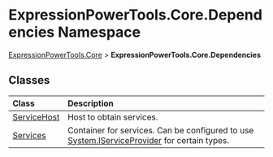 ﻿# ExpressionPowerTools.Core.Dependencies Namespace

[ExpressionPowerTools.Core](ExpressionPowerTools.Core.a.md) > **ExpressionPowerTools.Core.Dependencies**

## Classes

| Class | Description |
| :-- | :-- |
| [ServiceHost](ExpressionPowerTools.Core.Dependencies.ServiceHost.cs.md) | Host to obtain services. |
| [Services](ExpressionPowerTools.Core.Dependencies.Services.cs.md) | Container for services. Can be configured to use [System.IServiceProvider](https://docs.microsoft.com/dotnet/api/system.iserviceprovider) for certain types. |

